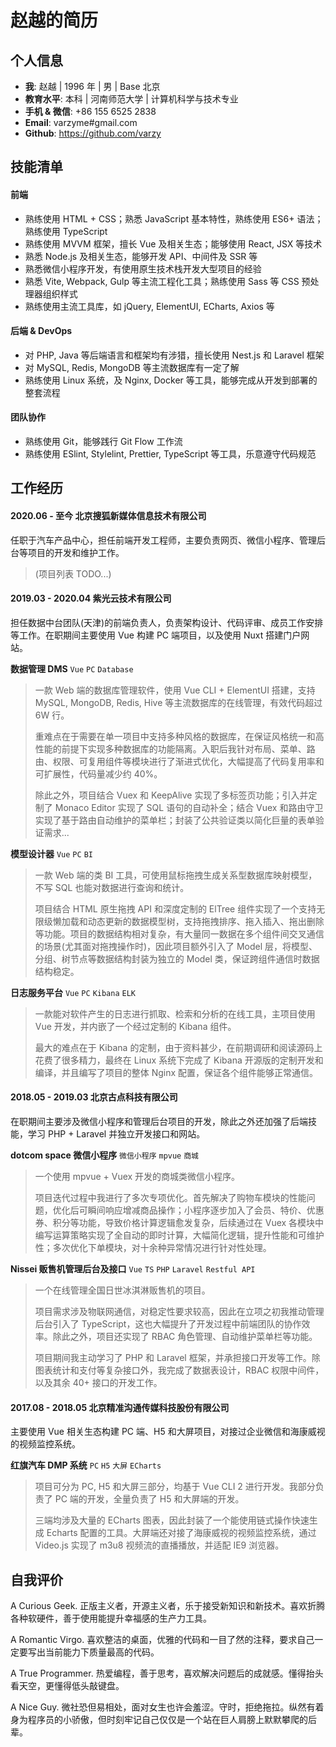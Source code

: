 # 赵越的简历

## 个人信息

- **我**: 赵越 | 1996 年 | 男 | Base 北京
- **教育水平**: 本科 | 河南师范大学 | 计算机科学与技术专业
- **手机 & 微信**: +86 155 6525 2838
- **Email**: varzyme#gmail.com
- **Github**: <https://github.com/varzy>

## 技能清单

#### 前端

- 熟练使用 HTML + CSS；熟悉 JavaScript 基本特性，熟练使用 ES6+ 语法；熟练使用 TypeScript
- 熟练使用 MVVM 框架，擅长 Vue 及相关生态；能够使用 React, JSX 等技术
- 熟悉 Node.js 及相关生态，能够开发 API、中间件及 SSR 等
- 熟悉微信小程序开发，有使用原生技术栈开发大型项目的经验
- 熟悉 Vite, Webpack, Gulp 等主流工程化工具；熟练使用 Sass 等 CSS 预处理器组织样式
- 熟练使用主流工具库，如 jQuery, ElementUI, ECharts, Axios 等

#### 后端 & DevOps

- 对 PHP, Java 等后端语言和框架均有涉猎，擅长使用 Nest.js 和 Laravel 框架
- 对 MySQL, Redis, MongoDB 等主流数据库有一定了解
- 熟练使用 Linux 系统，及 Nginx, Docker 等工具，能够完成从开发到部署的整套流程

#### 团队协作

- 熟练使用 Git，能够践行 Git Flow 工作流
- 熟练使用 ESlint, Stylelint, Prettier, TypeScript 等工具，乐意遵守代码规范

## 工作经历

#### 2020.06 - 至今 北京搜狐新媒体信息技术有限公司

任职于汽车产品中心，担任前端开发工程师，主要负责网页、微信小程序、管理后台等项目的开发和维护工作。

> (项目列表 TODO...)

#### 2019.03 - 2020.04 紫光云技术有限公司

担任数据中台团队(天津)的前端负责人，负责架构设计、代码评审、成员工作安排等工作。在职期间主要使用 Vue 构建 PC 端项目，以及使用 Nuxt 搭建门户网站。

**数据管理 DMS** `Vue` `PC` `Database`

> 一款 Web 端的数据库管理软件，使用 Vue CLI + ElementUI 搭建，支持 MySQL, MongoDB, Redis, Hive 等主流数据库的在线管理，有效代码超过 6W 行。
>
> 重难点在于需要在单一项目中支持多种风格的数据库，在保证风格统一和高性能的前提下实现多种数据库的功能隔离。入职后我针对布局、菜单、路由、权限、可复用组件等模块进行了渐进式优化，大幅提高了代码复用率和可扩展性，代码量减少约 40%。
>
> 除此之外，项目结合 Vuex 和 KeepAlive 实现了多标签页功能；引入并定制了 Monaco Editor 实现了 SQL 语句的自动补全；结合 Vuex 和路由守卫实现了基于路由自动维护的菜单栏；封装了公共验证类以简化巨量的表单验证需求...

**模型设计器** `Vue` `PC` `BI`

> 一款 Web 端的类 BI 工具，可使用鼠标拖拽生成关系型数据库映射模型，不写 SQL 也能对数据进行查询和统计。
>
> 项目结合 HTML 原生拖拽 API 和深度定制的 ElTree 组件实现了一个支持无限级懒加载和动态更新的数据模型树，支持拖拽排序、拖入插入、拖出删除等功能。项目的数据结构相对复杂，有大量同一数据在多个组件间交叉通信的场景(尤其面对拖拽操作时)，因此项目额外引入了 Model 层，将模型、分组、树节点等数据结构封装为独立的 Model 类，保证跨组件通信时数据结构稳定。

**日志服务平台** `Vue` `PC` `Kibana` `ELK`

> 一款能对软件产生的日志进行抓取、检索和分析的在线工具，主项目使用 Vue 开发，并内嵌了一个经过定制的 Kibana 组件。
>
> 最大的难点在于 Kibana 的定制，由于资料甚少，在前期调研和阅读源码上花费了很多精力，最终在 Linux 系统下完成了 Kibana 开源版的定制开发和编译，并且编写了项目的整体 Nginx 配置，保证各个组件能够正常通信。

#### 2018.05 - 2019.03 北京古点科技有限公司

在职期间主要涉及微信小程序和管理后台项目的开发，除此之外还加强了后端技能，学习 PHP + Laravel 并独立开发接口和网站。

**dotcom space 微信小程序** `微信小程序` `mpvue` `商城`

> 一个使用 mpvue + Vuex 开发的商城类微信小程序。
>
> 项目迭代过程中我进行了多次专项优化。首先解决了购物车模块的性能问题，优化后可瞬间响应增减商品操作；小程序逐步加入了会员、特价、优惠券、积分等功能，导致价格计算逻辑愈发复杂，后续通过在 Vuex 各模块中编写运算策略实现了全自动的即时计算，大幅简化逻辑，提升性能和可维护性；多次优化下单模块，对十余种异常情况进行针对性处理。

**Nissei 贩售机管理后台及接口** `Vue` `TS` `PHP` `Laravel` `Restful API`

> 一个在线管理全国日世冰淇淋贩售机的项目。
>
> 项目需求涉及物联网通信，对稳定性要求较高，因此在立项之初我推动管理后台引入了 TypeScript，这也大幅提升了开发过程中前端团队的协作效率。除此之外，项目还实现了 RBAC 角色管理、自动维护菜单栏等功能。
>
> 项目期间我主动学习了 PHP 和 Laravel 框架，并承担接口开发等工作。除图表统计和支付等复杂接口外，我完成了数据表设计，RBAC 权限中间件，以及其余 40+ 接口的开发工作。

#### 2017.08 - 2018.05 北京精准沟通传媒科技股份有限公司

主要使用 Vue 相关生态构建 PC 端、H5 和大屏项目，对接过企业微信和海康威视的视频监控系统。

**红旗汽车 DMP 系统** `PC` `H5` `大屏` `ECharts`

> 项目可分为 PC, H5 和大屏三部分，均基于 Vue CLI 2 进行开发。我部分负责了 PC 端的开发，全量负责了 H5 和大屏端的开发。
>
> 三端均涉及大量的 ECharts 图表，因此封装了一个能使用链式操作快速生成 Echarts 配置的工具。大屏端还对接了海康威视的视频监控系统，通过 Video.js 实现了 m3u8 视频流的直播播放，并适配 IE9 浏览器。

## 自我评价

A Curious Geek. 正版主义者，开源主义者，乐于接受新知识和新技术。喜欢折腾各种软硬件，善于使用能提升幸福感的生产力工具。

A Romantic Virgo. 喜欢整洁的桌面，优雅的代码和一目了然的注释，要求自己一定要写出当前能力下质量最高的代码。

A True Programmer. 热爱编程，善于思考，喜欢解决问题后的成就感。懂得抬头看天空，更懂得低头敲键盘。

A Nice Guy. 微社恐但易相处，面对女生也许会羞涩。守时，拒绝拖拉。纵然有着身为程序员的小骄傲，但时刻牢记自己仅仅是一个站在巨人肩膀上默默攀爬的后辈。
